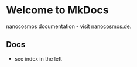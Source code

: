 # Welcome to MkDocs

nanocosmos documentation - visit [nanocosmos.de](http://nanocosmos.de).

## Docs

* see index in the left
